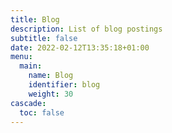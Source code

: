 ```yaml
---
title: Blog
description: List of blog postings
subtitle: false
date: 2022-02-12T13:35:18+01:00
menu:
  main:
    name: Blog
    identifier: blog
    weight: 30
cascade:
  toc: false
---
```

